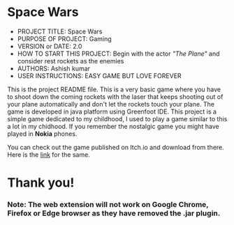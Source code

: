 # Space Wars

- PROJECT TITLE: Space Wars
- PURPOSE OF PROJECT: Gaming
- VERSION or DATE: 2.0
- HOW TO START THIS PROJECT: Begin with the actor _"The Plane"_ and consider rest rockets as the enemies
- AUTHORS: Ashish kumar
- USER INSTRUCTIONS: EASY GAME BUT LOVE FOREVER

This is the project README file. 
This is a very basic game where you have to shoot down the coming rockets with the laser that keeps shooting out of your plane
automatically and don't let the rockets touch your plane. The game is developed in java platform using Greenfoot IDE.
This project is a simple game dedicated to my childhood, I used to play a game similar to this a lot in my chidhood.
If you remember the nostalgic game you might have played in **Nokia** phones.

You can check out the game published on Itch.io and download from there. Here is the [link](https://ashish-kumar.itch.io/space-wars) for the same.

# Thank you!

### Note: The web extension will not work on Google Chrome, Firefox or Edge browser as they have removed the .jar plugin.

